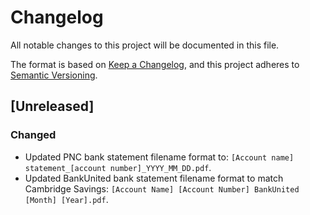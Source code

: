 # Changelog

All notable changes to this project will be documented in this file.

The format is based on [Keep a Changelog](https://keepachangelog.com/en/1.0.0/),
and this project adheres to [Semantic Versioning](https://semver.org/spec/v2.0.0.html).

## [Unreleased]

### Changed
- Updated PNC bank statement filename format to: `[Account name] statement_[account number]_YYYY_MM_DD.pdf`.
- Updated BankUnited bank statement filename format to match Cambridge Savings: `[Account Name] [Account Number] BankUnited [Month] [Year].pdf`. 